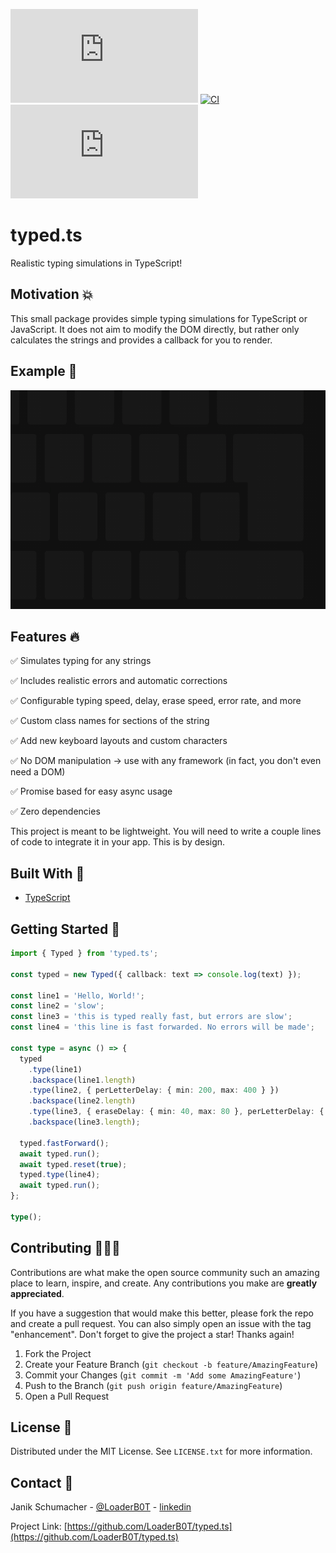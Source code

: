 [![npm](https://img.shields.io/npm/v/typed.ts?color=%2300d26a&style=for-the-badge)](https://www.npmjs.com/package/typed.ts)
[![CI](https://img.shields.io/github/workflow/status/LoaderB0T/typed.ts/CI/main?style=for-the-badge)](https://github.com/LoaderB0T/typed.ts/actions/workflows/build.yml)
[![Sonar Quality Gate](https://img.shields.io/sonar/quality_gate/LoaderB0T_typed.ts?server=https%3A%2F%2Fsonarcloud.io&style=for-the-badge)](https://sonarcloud.io/summary/new_code?id=LoaderB0T_typed.ts)

# typed.ts

Realistic typing simulations in TypeScript!

## Motivation 💥

This small package provides simple typing simulations for TypeScript or JavaScript. It does not aim to modify the DOM directly, but rather only calculates the strings and provides a callback for you to render.

## Example 🧮

<p align="center">
  <img src="readme/example.gif" height="350">
</p>

## Features 🔥

✅ Simulates typing for any strings

✅ Includes realistic errors and automatic corrections

✅ Configurable typing speed, delay, erase speed, error rate, and more

✅ Custom class names for sections of the string

✅ Add new keyboard layouts and custom characters

✅ No DOM manipulation -> use with any framework (in fact, you don't even need a DOM)

✅ Promise based for easy async usage

✅ Zero dependencies

This project is meant to be lightweight. You will need to write a couple lines of code to integrate it in your app. This is by design.

## Built With 🔧

- [TypeScript](https://www.typescriptlang.org/)

## Getting Started 🚀

```typescript
import { Typed } from 'typed.ts';

const typed = new Typed({ callback: text => console.log(text) });

const line1 = 'Hello, World!';
const line2 = 'slow';
const line3 = 'this is typed really fast, but errors are slow';
const line4 = 'this line is fast forwarded. No errors will be made';

const type = async () => {
  typed
    .type(line1)
    .backspace(line1.length)
    .type(line2, { perLetterDelay: { min: 200, max: 400 } })
    .backspace(line2.length)
    .type(line3, { eraseDelay: { min: 40, max: 80 }, perLetterDelay: { min: 200, max: 400 } })
    .backspace(line3.length);

  typed.fastForward();
  await typed.run();
  await typed.reset(true);
  typed.type(line4);
  await typed.run();
};

type();
```

## Contributing 🧑🏻‍💻

Contributions are what make the open source community such an amazing place to learn, inspire, and create. Any contributions you make are **greatly appreciated**.

If you have a suggestion that would make this better, please fork the repo and create a pull request. You can also simply open an issue with the tag "enhancement".
Don't forget to give the project a star! Thanks again!

1. Fork the Project
2. Create your Feature Branch (`git checkout -b feature/AmazingFeature`)
3. Commit your Changes (`git commit -m 'Add some AmazingFeature'`)
4. Push to the Branch (`git push origin feature/AmazingFeature`)
5. Open a Pull Request

## License 🔑

Distributed under the MIT License. See `LICENSE.txt` for more information.

## Contact 📧

Janik Schumacher - [@LoaderB0T](https://twitter.com/LoaderB0T) - [linkedin](https://www.linkedin.com/in/janikschumacher/)

Project Link: [https://github.com/LoaderB0T/typed.ts](https://github.com/LoaderB0T/typed.ts)
